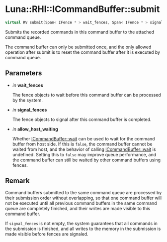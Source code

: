 # Luna::RHI::ICommandBuffer::submit

```c++
virtual RV submit(Span< IFence * > wait_fences, Span< IFence * > signal_fences, bool allow_host_waiting)=0
```

Submits the recorded commands in this command buffer to the attached command queue. 

The command buffer can only be submitted once, and the only allowed operation after submit is to reset the command buffer after it is executed by command queue. 

## Parameters
* *in* **wait_fences**

    The fence objects to wait before this command buffer can be processed by the system. 

* *in* **signal_fences**

    The fence objects to signal after this command buffer is completed. 

* *in* **allow_host_waiting**

    Whether [ICommandBuffer::wait](struct_luna_1_1_i_waitable_1a0c78500b6312f13b1d666b30b40fe132.md) can be used to wait for the command buffer from host side. If this is `false`, the command buffer cannot be waited from host, and the behavior of calling [ICommandBuffer::wait](struct_luna_1_1_i_waitable_1a0c78500b6312f13b1d666b30b40fe132.md) is undefined. Setting this to `false` may improve queue performance, and the command buffer can still be waited by other command buffers using fences.

## Remark
Command buffers submitted to the same command queue are processed by their submission order without overlapping, so that one command buffer will not be executed until all previous command buffers in the same command queue are completely finished, and their writes are made visible to this command buffer.


If `signal_fences` is not empty, the system guarantees that all commands in the submission is finished, and all writes to the memory in the submission is made visible before fences are signaled. 

